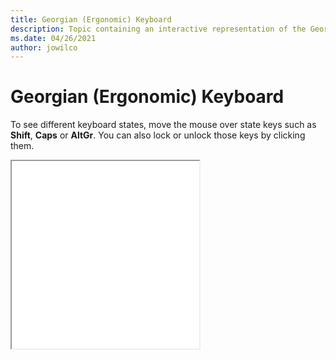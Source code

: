 ```yaml
--- 
title: Georgian (Ergonomic) Keyboard 
description: Topic containing an interactive representation of the Georgian (Ergonomic) Keyboard 
ms.date: 04/26/2021 
author: jowilco 
--- 
```

 
# Georgian (Ergonomic) Keyboard 
 
To see different keyboard states, move the mouse over state keys such as **Shift**, **Caps** or **AltGr**. You can also lock or unlock those keys by clicking them. 
 
<iframe src="kbdgeoer.html" height="300"></iframe> 
